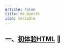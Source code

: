 ```yaml
---
article: false
title: 09 NuxtJS
icon: variable
---
```


## 一、[初体验HTML](/web/html/html01) :clown_face:

